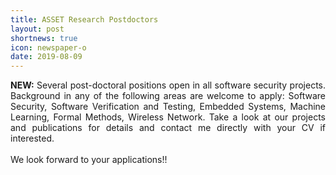 ```yaml
---
title: ASSET Research Postdoctors
layout: post
shortnews: true
icon: newspaper-o
date: 2019-08-09
---
```

<p style="text-align:justify">
<b>NEW:</b>
Several post-doctoral positions open in all software security projects. Background in any of the following areas are welcome to apply: 
Software Security, Software Verification and Testing, Embedded Systems, Machine Learning, Formal Methods, Wireless Network. Take a look 
at our projects and publications for details and contact me directly with your CV if interested.  

<br>
<br>
We look forward to your applications!!

</p> 
